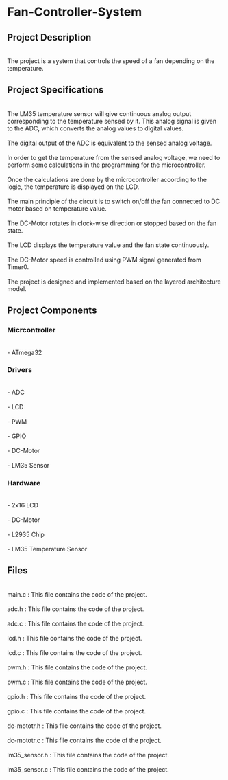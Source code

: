 <h1>Fan-Controller-System</h1>
  <p></p>
  <h2>Project Description</h2>
    <p>
     <br>The project is a system that controls the speed of a fan depending on the temperature.</br>
    </p>
  <h2>Project Specifications</h2>
    <p>
     <br>The LM35 temperature sensor will give continuous analog output corresponding to the temperature sensed by it. This analog signal is given to the ADC, which            converts the analog values to digital values.
     </br>
     <br>The digital output of the ADC is equivalent to the sensed analog voltage.</br>
     <br>In order to get the temperature from the sensed analog voltage, we need to perform some calculations in the programming for the microcontroller.</br>
     <br>Once the calculations are done by the microcontroller according to the logic, the temperature is displayed on the LCD.</br>
     <br>The main principle of the circuit is to switch on/off the fan connected to DC motor based on temperature value.</br>
     <br>The DC-Motor rotates in clock-wise direction or stopped based on the fan state.</br>
     <br>The LCD displays the temperature value and the fan state continuously.</br>
     <br>The DC-Motor speed is controlled using PWM signal generated from Timer0.</br>
     <br>The project is designed and implemented based on the layered architecture model.</br>
    </p>
  <h2>Project Components</h2>
    <h3>Micrcontroller</h3>
      <p>
       <br>- ATmega32</br>
      </p>
    <h3>Drivers</h3>
      <p>
       <br>- ADC</br>
       <br>- LCD</br>
       <br>- PWM</br>
       <br>- GPIO</br>
       <br>- DC-Motor</br>
       <br>- LM35 Sensor</br>
      </p>
    <h3>Hardware</h3>
      <p>
       <br>- 2x16 LCD</br>
       <br>- DC-Motor</br>
       <br>- L2935 Chip</br>
       <br>- LM35 Temperature Sensor</br>
      </p>
  <h2>Files</h2>
    <p>
     <br>main.c : This file contains the code of the project.</br>
     <br>adc.h : This file contains the code of the project.</br>
     <br>adc.c : This file contains the code of the project.</br>
     <br>lcd.h : This file contains the code of the project.</br>
     <br>lcd.c : This file contains the code of the project.</br>
     <br>pwm.h : This file contains the code of the project.</br>
     <br>pwm.c : This file contains the code of the project.</br>
     <br>gpio.h : This file contains the code of the project.</br>
     <br>gpio.c : This file contains the code of the project.</br>
     <br>dc-mototr.h : This file contains the code of the project.</br>
     <br>dc-mototr.c : This file contains the code of the project.</br>
     <br>lm35_sensor.h : This file contains the code of the project.</br>
     <br>lm35_sensor.c : This file contains the code of the project.</br>
    </p>
